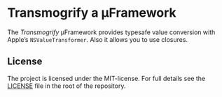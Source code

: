 # Transmogrify a µFramework
The _Transmogrify_ µFramework provides typesafe value conversion with Apple’s `NSValueTransformer`. Also it allows you to use closures.

## License
The project is licensed under the MIT-license. For full details see the [LICENSE](https://github.com/rastersize/Transmogrify/blob/master/LICENSE) file in the root of the repository.
